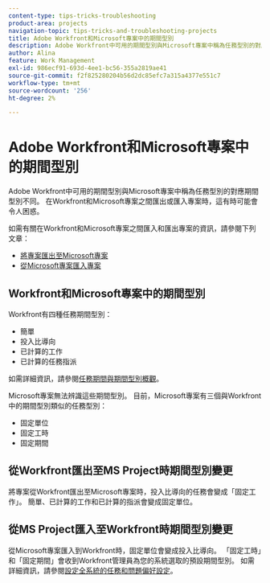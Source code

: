 ```yaml
---
content-type: tips-tricks-troubleshooting
product-area: projects
navigation-topic: tips-tricks-and-troubleshooting-projects
title: Adobe Workfront和Microsoft專案中的期間型別
description: Adobe Workfront中可用的期間型別與Microsoft專案中稱為任務型別的對應期間型別不同。 在Workfront和Microsoft專案之間匯出或匯入專案時，這有時可能會令人困惑。
author: Alina
feature: Work Management
exl-id: 986ecf91-693d-4ee1-bc56-355a2819ae41
source-git-commit: f2f825280204b56d2dc85efc7a315a4377e551c7
workflow-type: tm+mt
source-wordcount: '256'
ht-degree: 2%

---
```


# Adobe Workfront和Microsoft專案中的期間型別

Adobe Workfront中可用的期間型別與Microsoft專案中稱為任務型別的對應期間型別不同。 在Workfront和Microsoft專案之間匯出或匯入專案時，這有時可能會令人困惑。

如需有關在Workfront和Microsoft專案之間匯入和匯出專案的資訊，請參閱下列文章：

* [將專案匯出至Microsoft專案](../../../manage-work/projects/manage-projects/export-project-to-ms-project.md)
* [從Microsoft專案匯入專案](../../../manage-work/projects/create-projects/import-project-from-ms-project.md)

## Workfront和Microsoft專案中的期間型別

Workfront有四種任務期間型別：

* 簡單
* 投入比導向
* 已計算的工作
* 已計算的任務指派

如需詳細資訊，請參閱[任務期間與期間型別概觀](../../../manage-work/tasks/taskdurtn/task-duration-and-duration-type.md)。

Microsoft專案無法辨識這些期間型別。 目前，Microsoft專案有三個與Workfront中的期間型別類似的任務型別：

* 固定單位
* 固定工時
* 固定期間

## 從Workfront匯出至MS Project時期間型別變更

將專案從Workfront匯出至Microsoft專案時，投入比導向的任務會變成「固定工作」。 簡單、已計算的工作和已計算的指派會變成固定單位。

## 從MS Project匯入至Workfront時期間型別變更

從Microsoft專案匯入到Workfront時，固定單位會變成投入比導向。 「固定工時」和「固定期間」會收到Workfront管理員為您的系統選取的預設期間型別。 如需詳細資訊，請參閱[設定全系統的任務和問題偏好設定](../../../administration-and-setup/set-up-workfront/configure-system-defaults/set-task-issue-preferences.md)。

<!--
<note type="warning">
When a task has Calculated Work as the Duration Type and the default Duration Type in Setup is set as Calculated Assignment, then MS Project assignment allocations will be lost during the import.
<MadCap:conditionalText data-mc-conditions="QuicksilverOrClassic.Draft mode">
(drafting this because it is misleading)
</MadCap:conditionalText>
</note>
-->
